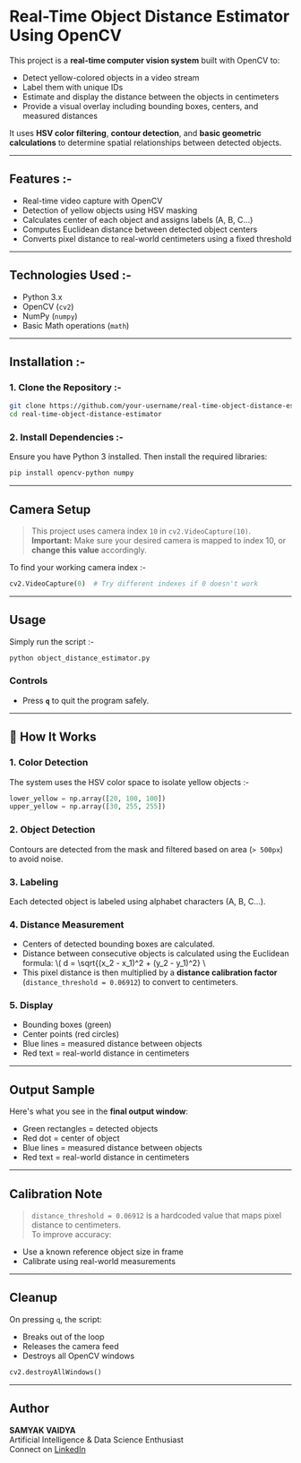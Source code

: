 # Real-Time Object Distance Estimator Using OpenCV

This project is a **real-time computer vision system** built with OpenCV to:
- Detect yellow-colored objects in a video stream
- Label them with unique IDs
- Estimate and display the distance between the objects in centimeters
- Provide a visual overlay including bounding boxes, centers, and measured distances

It uses **HSV color filtering**, **contour detection**, and **basic geometric calculations** to determine spatial relationships between detected objects.

---

##  Features :-

-  Real-time video capture with OpenCV  
-  Detection of yellow objects using HSV masking  
-  Calculates center of each object and assigns labels (A, B, C...)  
-  Computes Euclidean distance between detected object centers  
-  Converts pixel distance to real-world centimeters using a fixed threshold  


---

## Technologies Used :-

- Python 3.x
- OpenCV (`cv2`)
- NumPy (`numpy`)
- Basic Math operations (`math`)

---

## Installation :-

### 1. Clone the Repository :-
```bash
git clone https://github.com/your-username/real-time-object-distance-estimator.git
cd real-time-object-distance-estimator
```

### 2. Install Dependencies :-
Ensure you have Python 3 installed. Then install the required libraries:
```bash
pip install opencv-python numpy
```

---

## Camera Setup

> This project uses camera index `10` in `cv2.VideoCapture(10)`.  
>  **Important:** Make sure your desired camera is mapped to index 10, or **change this value** accordingly.

To find your working camera index :-
```python
cv2.VideoCapture(0)  # Try different indexes if 0 doesn't work
```

---

## Usage

Simply run the script :-
```bash
python object_distance_estimator.py
```

### Controls
- Press **`q`** to quit the program safely.

---

## 📌 How It Works

### 1. Color Detection  
The system uses the HSV color space to isolate yellow objects :-
```python
lower_yellow = np.array([20, 100, 100])
upper_yellow = np.array([30, 255, 255])
```

### 2. Object Detection  
Contours are detected from the mask and filtered based on area (`> 500px`) to avoid noise.

### 3. Labeling  
Each detected object is labeled using alphabet characters (A, B, C...).

### 4. Distance Measurement  
- Centers of detected bounding boxes are calculated.
- Distance between consecutive objects is calculated using the Euclidean formula:
  \\( d = \sqrt{(x_2 - x_1)^2 + (y_2 - y_1)^2} \\
- This pixel distance is then multiplied by a **distance calibration factor** (`distance_threshold = 0.06912`) to convert to centimeters.

### 5. Display  
- Bounding boxes (green)
- Center points (red circles)
- Blue lines = measured distance between objects
- Red text = real-world distance in centimeters

---

## Output Sample

Here's what you see in the **final output window**:

- Green rectangles = detected objects
- Red dot = center of object
- Blue lines = measured distance between objects
- Red text = real-world distance in centimeters

---

## Calibration Note

> `distance_threshold = 0.06912` is a hardcoded value that maps pixel distance to centimeters.  
To improve accuracy:
- Use a known reference object size in frame
- Calibrate using real-world measurements

---

## Cleanup

On pressing `q`, the script:
- Breaks out of the loop
- Releases the camera feed
- Destroys all OpenCV windows

```python
cv2.destroyAllWindows()
```

---
## Author

**SAMYAK VAIDYA**  
Artificial Intelligence & Data Science Enthusiast  
Connect on [LinkedIn](https://www.linkedin.com/in/samyak-vaidya-4bb9b4282)
